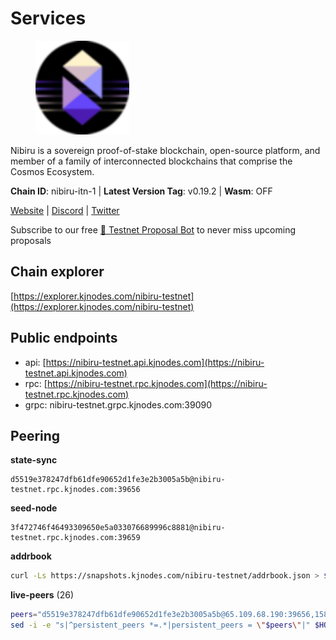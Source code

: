 # Services

<figure><img src="https://raw.githubusercontent.com/kj89/cosmos-images/main/logos/nibiru.png" width="150" alt=""><figcaption></figcaption></figure>

Nibiru is a sovereign proof-of-stake blockchain, open-source platform,  and member of a family of interconnected blockchains that comprise the Cosmos Ecosystem.

**Chain ID**: nibiru-itn-1 | **Latest Version Tag**: v0.19.2 | **Wasm**: OFF

[Website](https://nibiru.fi) | [Discord](https://discord.gg/nibiru) | [Twitter](https://twitter.com/NibiruChain)



Subscribe to our free [🤖 Testnet Proposal Bot](https://t.me/kjnodes_testnet_proposal_bot) to never miss upcoming proposals


## Chain explorer
[https://explorer.kjnodes.com/nibiru-testnet](https://explorer.kjnodes.com/nibiru-testnet)

## Public endpoints

* api: [https://nibiru-testnet.api.kjnodes.com](https://nibiru-testnet.api.kjnodes.com)
* rpc: [https://nibiru-testnet.rpc.kjnodes.com](https://nibiru-testnet.rpc.kjnodes.com)
* grpc: nibiru-testnet.grpc.kjnodes.com:39090

## Peering

**state-sync**

```text
d5519e378247dfb61dfe90652d1fe3e2b3005a5b@nibiru-testnet.rpc.kjnodes.com:39656
```

**seed-node**

```text
3f472746f46493309650e5a033076689996c8881@nibiru-testnet.rpc.kjnodes.com:39659
```

**addrbook**
```bash
curl -Ls https://snapshots.kjnodes.com/nibiru-testnet/addrbook.json > $HOME/.nibid/config/addrbook.json
```

**live-peers** (26)
```bash
peers="d5519e378247dfb61dfe90652d1fe3e2b3005a5b@65.109.68.190:39656,1587dd54b6e1f373ccf61401980816fbd7f7e43a@35.232.147.245:26656,30abc253688f7e70a6dcae9f0850e41a0245db3a@129.226.148.203:26656,104a00413d0fc7ec208c810c50d49932da355bd5@129.226.159.141:26656,6fefa7ece2ff81d1c228c31eda72692d9299d8bc@38.242.248.145:26656,f28e811d5c509cad0d14a6757a1eea1441be3e13@65.108.9.164:22456,aac16ac16e941f944c3c911db963e23159c6d637@38.242.246.213:26656,4715d949ee0ed2be527a21a6a8d0985430103017@109.205.182.232:26656,d5cc6d9f81b5cf808981233a6f8029e0d775504a@165.232.148.181:32656,883e3477ad5360a63c9f9d66a7b731e99dfe2dfd@138.68.101.57:38656,971fa24215b57d81be85a68a0a85b0b64d122dfc@5.166.240.95:26656,4ff2d57f41c0162dcfed7ac55077ed36e8721c18@31.220.86.18:26656,785ffb99f8724319d44254cbb47b3428aaaa25a5@38.242.236.134:26656,07323474e3685dd9ab23c5d515f62ff929c8dab2@45.147.248.163:26656,25dc5ada7df01293cc7af2b44b24356e054228a2@217.79.255.69:26656,a3de1f505133b416a47f546b4d4ccbdc442a891b@84.46.251.68:26656,fc015be87e5c15953a6508403c99a6c8d9493622@194.34.232.35:39656,01277e798525ff4df01ce6301a769b6898f408ea@95.217.156.93:26656,efaee8ff19257f93a8bb632aeeec29068e9f39c1@95.214.53.37:26656,30a63eaa77f7f95d741d16c2564441c4422fdb25@185.219.142.120:26656,766f17b24c11b5eac20cf938f619bc2e43331988@38.242.229.238:26656,6173aa0fb340ab41724d72339d164a86e7a6d0ac@185.229.119.95:26656,63c350ff4e6cc8cd4eb93332b2014473c9db9d8f@83.229.83.167:26656,2d635a85087168f8ff3d17d1fa9c609195642775@206.189.134.31:26656,a10fd4adadd7ca8f430ad88ffdc93366e9471b00@149.102.135.51:26656,64fc94a56f69bae2ba8c23bfdf0f0c0ece535e68@184.174.34.119:26656"
sed -i -e "s|^persistent_peers *=.*|persistent_peers = \"$peers\"|" $HOME/.nibid/config/config.toml
```
